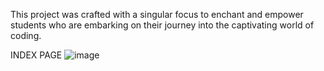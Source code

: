 This project was crafted with a singular focus to enchant and empower students who are embarking on their journey into the captivating world of coding.

INDEX PAGE
![image](https://github.com/Imperialx289/Learning-website/assets/149597908/6dc48213-640e-4833-bef5-12e14b38a6c8)





